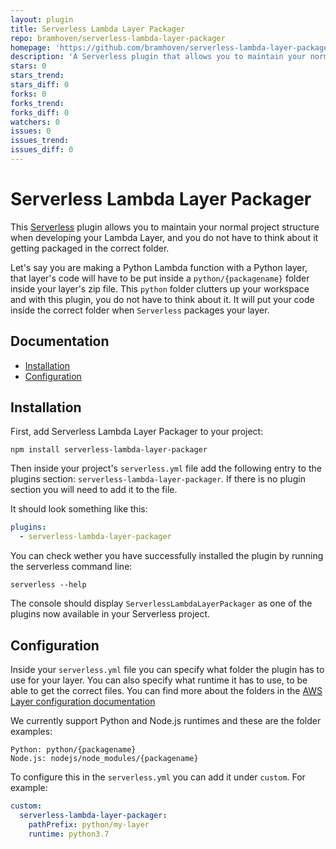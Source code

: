 ```yaml
---
layout: plugin
title: Serverless Lambda Layer Packager
repo: bramhoven/serverless-lambda-layer-packager
homepage: 'https://github.com/bramhoven/serverless-lambda-layer-packager'
description: 'A Serverless plugin that allows you to maintain your normal project structure when developing Lambda Layers.'
stars: 0
stars_trend: 
stars_diff: 0
forks: 0
forks_trend: 
forks_diff: 0
watchers: 0
issues: 0
issues_trend: 
issues_diff: 0
---
```



# Serverless Lambda Layer Packager
This [Serverless](https://serverless.com) plugin allows you to maintain your normal project structure when developing your Lambda Layer, and you do not have to think about it getting packaged in the correct folder.

Let's say you are making a Python Lambda function with a Python layer, that layer's code will have to be put inside a `python/{packagename}` folder inside your layer's zip file. This `python` folder clutters up your workspace and with this plugin, you do not have to think about it. It will put your code inside the correct folder when `Serverless` packages your layer.

## Documentation
- [Installation](#installation)
- [Configuration](#configuration)

## Installation
First, add Serverless Lambda Layer Packager to your project:

`npm install serverless-lambda-layer-packager`

Then inside your project's `serverless.yml` file add the following entry to the plugins section: `serverless-lambda-layer-packager`. If there is no plugin section you will need to add it to the file.

It should look something like this:
```yml
plugins:
  - serverless-lambda-layer-packager
```

You can check wether you have successfully installed the plugin by running the serverless command line:

`serverless --help`

The console should display `ServerlessLambdaLayerPackager` as one of the plugins now available in your Serverless project.

## Configuration
Inside your `serverless.yml` file you can specify what folder the plugin has to use for your layer. You can also specify what runtime it has to use, to be able to get the correct files. You can find more about the folders in the [AWS Layer configuration documentation](https://docs.aws.amazon.com/lambda/latest/dg/configuration-layers.html)

We currently support Python and Node.js runtimes and these are the folder examples:
```
Python: python/{packagename}
Node.js: nodejs/node_modules/{packagename}
```

To configure this in the `serverless.yml` you can add it under `custom`. For example:
```yml
custom:
  serverless-lambda-layer-packager:
    pathPrefix: python/my-layer
    runtime: python3.7
```
